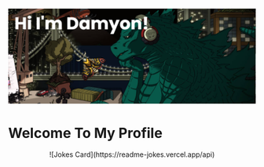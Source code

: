 ![header](./banner.png)
# Welcome To My Profile
<p type= "Jokes Card", align="center"> ![Jokes Card](https://readme-jokes.vercel.app/api) </p>
